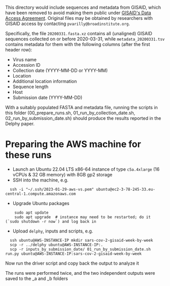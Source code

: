 This directory would include sequences and metadata from GISAID, which have been removed to avoid making them public
under [GISAID's Data Access Agreement](https://gisaid.org/terms-of-use/).  Original files may be obtained by researchers
with GISAID access by contacting `pvarilly@broadinstitute.org`.

Specifically, the file `20200331.fasta.xz` contains all (unaligned) GISAID sequences collected on or before 2020-03-31,
while `metadata_20200331.tsv` contains metadata for them with the following columns (after the first header row):

- Virus name
- Accession ID
- Collection date (YYYY-MM-DD or YYYY-MM)
- Location
- Additional location information
- Sequence length
- Host
- Submission date (YYYY-MM-DD)

With a suitably populated FASTA and metadata file, running the scripts in this folder (00_prepare_runs.sh, 01_run_by_collection_date.sh, 02_run_by_submission_date.sh) should produce the results reported in the Delphy paper.

# Preparing the AWS machine for these runs

- Launch an Ubuntu 22.04 LTS x86-64 instance of type `c5a.4xlarge` (16 vCPUs & 32 GB memory) with 8GB gp2 storage
- SSH into the machine, e.g.
```
  ssh -i "~/.ssh/2023-01-29-aws-vs.pem" ubuntu@ec2-3-78-245-33.eu-central-1.compute.amazonaws.com
```
- Upgrade Ubuntu packages
```
    sudo apt update
    sudo apt upgrade  # instance may need to be restarted; do it (`sudo shutdown -r now`) and log back in
```
- Upload `delphy`, inputs and scripts, e.g.
```
  ssh ubuntu@AWS-INSTANCE-IP mkdir sars-cov-2-gisaid-week-by-week
  scp -r ../delphy ubuntu@AWS-INSTANCE-IP:.
  scp -r inputs_by_submission_date/ 01_run_by_submission_date.sh run.py ubuntu@AWS-INSTANCE-IP:sars-cov-2-gisaid-week-by-week
```
Now run the driver script and copy back the output to analyze it

The runs were performed twice, and the two independent outputs were saved to the _a and _b folders